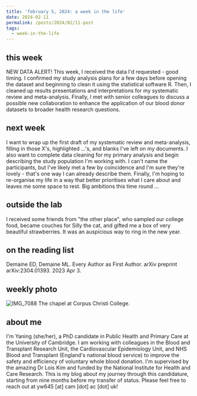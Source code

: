 ```yaml
---
title: 'february 5, 2024: a week in the life'
date: 2024-02-11
permalink: /posts/2024/02/11-post
tags:
  - week-in-the-life
---
```


this week
------
NEW DATA ALERT! This week, I received the data I'd requested - good timing. I confirmed my study analysis plans for a few days before opening the dataset and beginning to clean it using the statistical software R. Then, I cleaned up results presentations and interpretations for my systematic review and meta-analysis. Finally, I met with senior colleagues to discuss a possible new collaboration to enhance the application of our blood donor datasets to broader health research questions.

next week
------
I want to wrap up the first draft of my systematic review and meta-analysis, filling in those X's, highlighted ...'s, and blanks I've left on my documents. I also want to complete data cleaning for my primary analysis and begin describing the study population I'm working with. I can't name the participants, but I've likely met a few by coincidence and I'm sure they're lovely - that's one way I can already describe them. Finally, I'm hoping to re-organise my life in a way that better prioritises what I care about and leaves me some space to rest. Big ambitions this time round ... 

outside the lab
------
I received some friends from "the other place", who sampled our college food, became couches for Silly the cat, and gifted me a box of very beautiful strawberries. It was an auspicious way to ring in the new year.

on the reading list
------
Demaine ED, Demaine ML. Every Author as First Author. arXiv preprint arXiv:2304.01393. 2023 Apr 3.

weekly photo
------
![IMG_7088](https://github.com/yaning-wu/yaning-wu.github.io/assets/145920710/9900eacb-5139-4423-a959-aded92110e7e) 
The chapel at Corpus Christi College.

about me
------
I'm Yaning (she/her), a PhD candidate in Public Health and Primary Care at the University of Cambridge. I am working with colleagues in the Blood and Transplant Research Unit, the Cardiovascular Epidemiology Unit, and NHS Blood and Transplant (England's national blood service) to improve the safety and efficiency of voluntary whole blood donation. I'm supervised by the amazing Dr Lois Kim and funded by the National Institute for Health and Care Research. This is my blog about my journey through this candidature, starting from nine months before my transfer of status. Please feel free to reach out at yw645 [at] cam [dot] ac [dot] uk!
